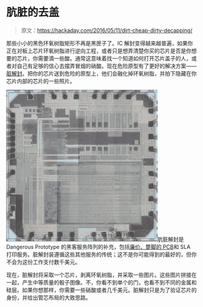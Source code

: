 # 肮脏的去盖

> 原文：<https://hackaday.com/2016/05/11/dirt-cheap-dirty-decapping/>

那些小小的黑色环氧树脂矩形不再是黑匣子了。IC 解封变得越来越普遍，如果你正在对板上芯片环氧树脂进行逆向工程，或者只是想弄清楚你买的芯片是否是你想要的芯片，你需要滴一些酸。通常这意味着找一个知道如何打开芯片盖子的人，或者对自己有足够的信心去摆弄冒烟的硝酸。现在危险原型有了更好的解决方案——[脏解封](http://dev.dangerousprototypes.com/store/decap)。把你的芯片送到危险的原型上，他们会融化掉环氧树脂，并拍下隐藏在你芯片内部的芯片的一些照片。

![dirty-decapping](img/5224685e3abdc1aac7a6362b5824e92f.png)肮脏解封是 Dangerous Prototype 的黑客服务阵列的补充，包括[廉价、蹩脚的 PCB](http://hackaday.com/2014/04/08/dirt-cheap-dirty-boards-offers-dirt-cheap-pcb-fab/)和 SLA 打印服务。脏解封装遵循这些其他服务的传统；这不是你可能得到的最好的，但你不会为这份工作支付数千美元。

现在，脏解封将采取一个芯片，剥离环氧树脂，并采取一些图片。这些图片拼接在一起，产生中等质量的骰子图像。不，你看不到单个的门，也看不到不同的金属和硅层。如果你想那样，你需要一些硝酸或者几千美元。脏解封只是为了验证芯片的身份，并给出管芯布局的大致思路。